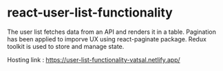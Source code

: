 # react-user-list-functionality

The user list fetches data from an API and renders it in a table.
Pagination has been applied to imporve UX using react-paginate package.
Redux toolkit is used to store and manage state.

Hosting link : https://user-list-functionality-vatsal.netlify.app/
